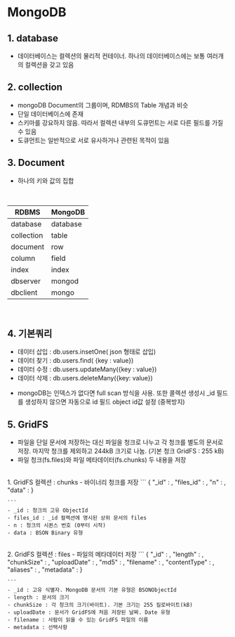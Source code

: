 # MongoDB 

## 1. database 
- 데이터베이스는 컬렉션의 물리적 컨테이너. 하나의 데이터베이스에는 보통 여러개의 컬렉션을 갖고 있음

## 2. collection
- mongoDB Document의 그룹이며, RDMBS의 Table 개념과 비슷
- 단일 데이터베이스에 존재
- 스키마를 강요하지 않음. 따라서 컬렉션 내부의 도큐먼트는 서로 다른 필드를 가질 수 있음
- 도큐먼트는 일반적으로 서로 유사하거나 관련된 목적이 있음 

## 3. Document
- 하나의 키와 값의 집합

<br/>

|RDBMS|MongoDB|
|------|---|
|database|database|
|collection|table|
|document|row|
|column|field|
|index|index|
|dbserver|mongod|
|dbclient|mongo|

<br/>

## 4. 기본쿼리 
- 데이터 삽입 : db.users.insetOne( json 형태로 삽입)
- 데이터 찾기 : db.users.find( {key : value})
- 데이터 수정 : db.users.updateMany({key : value})
- 데이터 삭제 : db.users.deleteMany({key: value})

* mongoDB는 인덱스가 없다면 full scan 방식을 사용. 또한 콜렉션 생성시 _id 필드를 생성하지 않으면 자동으로 id 필드 object id값 설정 (중복방지)


## 5. GridFS
- 파일을 단일 문서에 저장하는 대신 파일을 청크로 나누고 각 청크를 별도의 문서로 저장. 마지막 청크를 제외하고 244kB 크기로 나눔. (기본 청크 GridFS : 255 kB)
- 파일 청크(fs.files)와 파일 메타데이터(fs.chunks) 두 내용을 저장
<br/>
  1. GridFS 컬렉션 : chunks
    - 바이너리 청크를 저장 
    ```
        {
        "_id" : <ObjectId>,
        "files_id" : <ObjectId>,
        "n" : <num>,
        "data" : <binary>
        }

    ```
    - _id : 청크의 고유 ObjectId
    - files_id : _id 컬렉션에 명시된 상위 문서의 files
    - n : 청크의 시퀸스 번호 (0부터 시작)
    - data : BSON Binary 유형

<br/>
  2. GridFS 컬렉션 : files
    - 파일의 메타데이터 저장
    ```
        {
        "_id" : <ObjectId>,
        "length" : <num>,
        "chunkSize" : <num>,
        "uploadDate" : <timestamp>,
        "md5" : <hash>,
        "filename" : <string>,
        "contentType" : <string>,
        "aliases" : <string array>,
        "metadata" : <any>
        }

    ```
    - _id : 고유 식별자. MongoDB 문서의 기본 유형은 BSONObjectId
    - length : 문서의 크기
    - chunkSize : 각 청크의 크기(바이트). 기본 크기는 255 킬로바이트(kB)
    - uploadDate : 문서가 GridFS에 처음 저장된 날짜. Date 유형
    - filename : 사람이 읽을 수 있는 GridFS 파일의 이름
    - metadata : 선택사항
